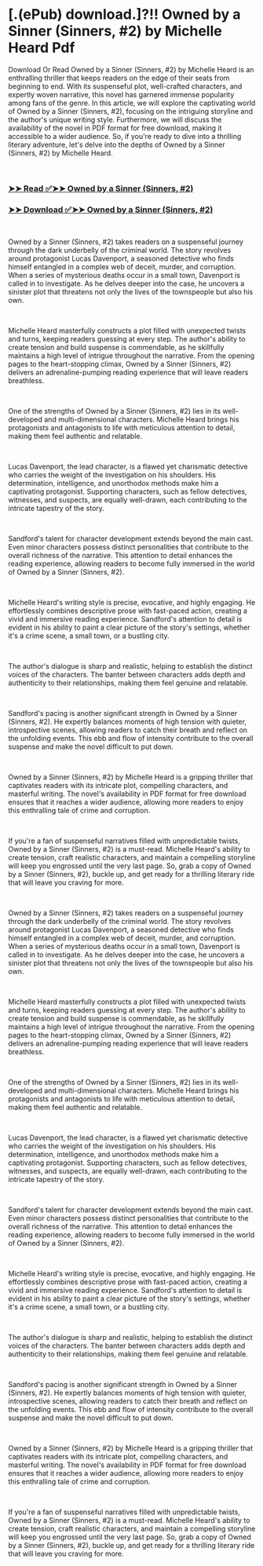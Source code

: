 # [.(ePub) download.]?!! Owned by a Sinner (Sinners, #2) by Michelle Heard Pdf

<p>Download Or Read Owned by a Sinner (Sinners, #2) by Michelle Heard is an enthralling thriller that keeps readers on the edge of their seats from beginning to end. With its suspenseful plot, well-crafted characters, and expertly woven narrative, this novel has garnered immense popularity among fans of the genre. In this article, we will explore the captivating world of Owned by a Sinner (Sinners, #2), focusing on the intriguing storyline and the author's unique writing style. Furthermore, we will discuss the availability of the novel in PDF format for free download, making it accessible to a wider audience. So, if you're ready to dive into a thrilling literary adventure, let's delve into the depths of Owned by a Sinner (Sinners, #2) by Michelle Heard.</p>
<p>&nbsp;</p>

### [➤➤ Read ✅➤➤ Owned by a Sinner (Sinners, #2)](https://pdfworldnow.com/?book=60734186)

### [➤➤ Download ✅➤➤ Owned by a Sinner (Sinners, #2)](https://pdfworldnow.com/?book=60734186)

<p>&nbsp;</p>
<p>Owned by a Sinner (Sinners, #2) takes readers on a suspenseful journey through the dark underbelly of the criminal world. The story revolves around protagonist Lucas Davenport, a seasoned detective who finds himself entangled in a complex web of deceit, murder, and corruption. When a series of mysterious deaths occur in a small town, Davenport is called in to investigate. As he delves deeper into the case, he uncovers a sinister plot that threatens not only the lives of the townspeople but also his own.</p>
<p>&nbsp;</p>
<p>Michelle Heard masterfully constructs a plot filled with unexpected twists and turns, keeping readers guessing at every step. The author's ability to create tension and build suspense is commendable, as he skillfully maintains a high level of intrigue throughout the narrative. From the opening pages to the heart-stopping climax, Owned by a Sinner (Sinners, #2) delivers an adrenaline-pumping reading experience that will leave readers breathless.</p>
<p>&nbsp;</p>
<p>One of the strengths of Owned by a Sinner (Sinners, #2) lies in its well-developed and multi-dimensional characters. Michelle Heard brings his protagonists and antagonists to life with meticulous attention to detail, making them feel authentic and relatable.</p>
<p>&nbsp;</p>
<p>Lucas Davenport, the lead character, is a flawed yet charismatic detective who carries the weight of the investigation on his shoulders. His determination, intelligence, and unorthodox methods make him a captivating protagonist. Supporting characters, such as fellow detectives, witnesses, and suspects, are equally well-drawn, each contributing to the intricate tapestry of the story.</p>
<p>&nbsp;</p>
<p>Sandford's talent for character development extends beyond the main cast. Even minor characters possess distinct personalities that contribute to the overall richness of the narrative. This attention to detail enhances the reading experience, allowing readers to become fully immersed in the world of Owned by a Sinner (Sinners, #2).</p>
<p>&nbsp;</p>
<p>Michelle Heard's writing style is precise, evocative, and highly engaging. He effortlessly combines descriptive prose with fast-paced action, creating a vivid and immersive reading experience. Sandford's attention to detail is evident in his ability to paint a clear picture of the story's settings, whether it's a crime scene, a small town, or a bustling city.</p>
<p>&nbsp;</p>
<p>The author's dialogue is sharp and realistic, helping to establish the distinct voices of the characters. The banter between characters adds depth and authenticity to their relationships, making them feel genuine and relatable.</p>
<p>&nbsp;</p>
<p>Sandford's pacing is another significant strength in Owned by a Sinner (Sinners, #2). He expertly balances moments of high tension with quieter, introspective scenes, allowing readers to catch their breath and reflect on the unfolding events. This ebb and flow of intensity contribute to the overall suspense and make the novel difficult to put down.</p>
<p>&nbsp;</p>
<p>Owned by a Sinner (Sinners, #2) by Michelle Heard is a gripping thriller that captivates readers with its intricate plot, compelling characters, and masterful writing. The novel's availability in PDF format for free download ensures that it reaches a wider audience, allowing more readers to enjoy this enthralling tale of crime and corruption.</p>
<p>&nbsp;</p>
<p>If you're a fan of suspenseful narratives filled with unpredictable twists, Owned by a Sinner (Sinners, #2) is a must-read. Michelle Heard's ability to create tension, craft realistic characters, and maintain a compelling storyline will keep you engrossed until the very last page. So, grab a copy of Owned by a Sinner (Sinners, #2), buckle up, and get ready for a thrilling literary ride that will leave you craving for more.</p>
<p>&nbsp;</p>
<p>Owned by a Sinner (Sinners, #2) takes readers on a suspenseful journey through the dark underbelly of the criminal world. The story revolves around protagonist Lucas Davenport, a seasoned detective who finds himself entangled in a complex web of deceit, murder, and corruption. When a series of mysterious deaths occur in a small town, Davenport is called in to investigate. As he delves deeper into the case, he uncovers a sinister plot that threatens not only the lives of the townspeople but also his own.</p>
<p>&nbsp;</p>
<p>Michelle Heard masterfully constructs a plot filled with unexpected twists and turns, keeping readers guessing at every step. The author's ability to create tension and build suspense is commendable, as he skillfully maintains a high level of intrigue throughout the narrative. From the opening pages to the heart-stopping climax, Owned by a Sinner (Sinners, #2) delivers an adrenaline-pumping reading experience that will leave readers breathless.</p>
<p>&nbsp;</p>
<p>One of the strengths of Owned by a Sinner (Sinners, #2) lies in its well-developed and multi-dimensional characters. Michelle Heard brings his protagonists and antagonists to life with meticulous attention to detail, making them feel authentic and relatable.</p>
<p>&nbsp;</p>
<p>Lucas Davenport, the lead character, is a flawed yet charismatic detective who carries the weight of the investigation on his shoulders. His determination, intelligence, and unorthodox methods make him a captivating protagonist. Supporting characters, such as fellow detectives, witnesses, and suspects, are equally well-drawn, each contributing to the intricate tapestry of the story.</p>
<p>&nbsp;</p>
<p>Sandford's talent for character development extends beyond the main cast. Even minor characters possess distinct personalities that contribute to the overall richness of the narrative. This attention to detail enhances the reading experience, allowing readers to become fully immersed in the world of Owned by a Sinner (Sinners, #2).</p>
<p>&nbsp;</p>
<p>Michelle Heard's writing style is precise, evocative, and highly engaging. He effortlessly combines descriptive prose with fast-paced action, creating a vivid and immersive reading experience. Sandford's attention to detail is evident in his ability to paint a clear picture of the story's settings, whether it's a crime scene, a small town, or a bustling city.</p>
<p>&nbsp;</p>
<p>The author's dialogue is sharp and realistic, helping to establish the distinct voices of the characters. The banter between characters adds depth and authenticity to their relationships, making them feel genuine and relatable.</p>
<p>&nbsp;</p>
<p>Sandford's pacing is another significant strength in Owned by a Sinner (Sinners, #2). He expertly balances moments of high tension with quieter, introspective scenes, allowing readers to catch their breath and reflect on the unfolding events. This ebb and flow of intensity contribute to the overall suspense and make the novel difficult to put down.</p>
<p>&nbsp;</p>
<p>Owned by a Sinner (Sinners, #2) by Michelle Heard is a gripping thriller that captivates readers with its intricate plot, compelling characters, and masterful writing. The novel's availability in PDF format for free download ensures that it reaches a wider audience, allowing more readers to enjoy this enthralling tale of crime and corruption.</p>
<p>&nbsp;</p>
<p>If you're a fan of suspenseful narratives filled with unpredictable twists, Owned by a Sinner (Sinners, #2) is a must-read. Michelle Heard's ability to create tension, craft realistic characters, and maintain a compelling storyline will keep you engrossed until the very last page. So, grab a copy of Owned by a Sinner (Sinners, #2), buckle up, and get ready for a thrilling literary ride that will leave you craving for more.</p>
<p>&nbsp;</p>
